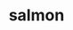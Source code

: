 ---
title: "salmon"
layout: cache
categories: [package, develop]
meta: {"versions": ["1.9.0"], "compilers": ["gcc@=7.3.1"], "oss": ["amzn2"], "platforms": ["linux"], "targets": ["aarch64", "neoverse_n1", "x86_64_v3"], "stacks": ["aws-isc", "aws-isc-aarch64"], "num_specs": 12, "num_specs_by_stack": {"aws-isc-aarch64": 8, "aws-isc": 4}}
spec_details: [{"hash": "k5ghgvnooybljd5en6na6gkuzsv2iwyw", "compiler": "gcc@=7.3.1", "versions": ["1.9.0"], "os": "amzn2", "platform": "linux", "target": "aarch64", "variants": ["build_system=cmake", "build_type=RELEASE", "generator=make", "~ipo"], "stacks": ["aws-isc-aarch64"], "size": "-", "tarball": "https://binaries.spack.io/develop/build_cache/linux-amzn2-aarch64/gcc-7.3.1/salmon-1.9.0/linux-amzn2-aarch64-gcc-7.3.1-salmon-1.9.0-k5ghgvnooybljd5en6na6gkuzsv2iwyw.spack"}, {"hash": "ruclymb5kdlrcy2uaefsdbh2zyluwnyg", "compiler": "gcc@=7.3.1", "versions": ["1.9.0"], "os": "amzn2", "platform": "linux", "target": "aarch64", "variants": ["build_system=cmake", "build_type=RELEASE", "generator=make", "~ipo"], "stacks": ["aws-isc-aarch64"], "size": "-", "tarball": "https://binaries.spack.io/develop/build_cache/linux-amzn2-aarch64/gcc-7.3.1/salmon-1.9.0/linux-amzn2-aarch64-gcc-7.3.1-salmon-1.9.0-ruclymb5kdlrcy2uaefsdbh2zyluwnyg.spack"}, {"hash": "irfbzvbpftfwvkdvqiabozpbygihkwst", "compiler": "gcc@=7.3.1", "versions": ["1.9.0"], "os": "amzn2", "platform": "linux", "target": "aarch64", "variants": ["build_system=cmake", "build_type=RELEASE", "generator=make", "~ipo"], "stacks": ["aws-isc-aarch64"], "size": "-", "tarball": "https://binaries.spack.io/develop/build_cache/linux-amzn2-aarch64/gcc-7.3.1/salmon-1.9.0/linux-amzn2-aarch64-gcc-7.3.1-salmon-1.9.0-irfbzvbpftfwvkdvqiabozpbygihkwst.spack"}, {"hash": "w6wzaz533ku6whko22wmuggxazecilm6", "compiler": "gcc@=7.3.1", "versions": ["1.9.0"], "os": "amzn2", "platform": "linux", "target": "aarch64", "variants": ["build_system=cmake", "build_type=RELEASE", "generator=make", "~ipo"], "stacks": ["aws-isc-aarch64"], "size": "-", "tarball": "https://binaries.spack.io/develop/build_cache/linux-amzn2-aarch64/gcc-7.3.1/salmon-1.9.0/linux-amzn2-aarch64-gcc-7.3.1-salmon-1.9.0-w6wzaz533ku6whko22wmuggxazecilm6.spack"}, {"hash": "syqatzsf4s22iu55rwtszc25isw3xclw", "compiler": "gcc@=7.3.1", "versions": ["1.9.0"], "os": "amzn2", "platform": "linux", "target": "neoverse_n1", "variants": ["build_system=cmake", "build_type=RELEASE", "generator=make", "~ipo"], "stacks": ["aws-isc-aarch64"], "size": "-", "tarball": "https://binaries.spack.io/develop/build_cache/linux-amzn2-neoverse_n1/gcc-7.3.1/salmon-1.9.0/linux-amzn2-neoverse_n1-gcc-7.3.1-salmon-1.9.0-syqatzsf4s22iu55rwtszc25isw3xclw.spack"}, {"hash": "uttmjfrte6ikb7xcne2o6lwrjedcwe4j", "compiler": "gcc@=7.3.1", "versions": ["1.9.0"], "os": "amzn2", "platform": "linux", "target": "neoverse_n1", "variants": ["build_system=cmake", "build_type=RELEASE", "generator=make", "~ipo"], "stacks": ["aws-isc-aarch64"], "size": "-", "tarball": "https://binaries.spack.io/develop/build_cache/linux-amzn2-neoverse_n1/gcc-7.3.1/salmon-1.9.0/linux-amzn2-neoverse_n1-gcc-7.3.1-salmon-1.9.0-uttmjfrte6ikb7xcne2o6lwrjedcwe4j.spack"}, {"hash": "bnyzemp7nuosekvnk5lcifp7kavvmzjo", "compiler": "gcc@=7.3.1", "versions": ["1.9.0"], "os": "amzn2", "platform": "linux", "target": "neoverse_n1", "variants": ["build_system=cmake", "build_type=RELEASE", "generator=make", "~ipo"], "stacks": ["aws-isc-aarch64"], "size": "-", "tarball": "https://binaries.spack.io/develop/build_cache/linux-amzn2-neoverse_n1/gcc-7.3.1/salmon-1.9.0/linux-amzn2-neoverse_n1-gcc-7.3.1-salmon-1.9.0-bnyzemp7nuosekvnk5lcifp7kavvmzjo.spack"}, {"hash": "ulxmpkvp7mxmnjc6ibp2mle6k4jiacgb", "compiler": "gcc@=7.3.1", "versions": ["1.9.0"], "os": "amzn2", "platform": "linux", "target": "neoverse_n1", "variants": ["build_system=cmake", "build_type=RELEASE", "generator=make", "~ipo"], "stacks": ["aws-isc-aarch64"], "size": "-", "tarball": "https://binaries.spack.io/develop/build_cache/linux-amzn2-neoverse_n1/gcc-7.3.1/salmon-1.9.0/linux-amzn2-neoverse_n1-gcc-7.3.1-salmon-1.9.0-ulxmpkvp7mxmnjc6ibp2mle6k4jiacgb.spack"}, {"hash": "gpggmbdayv5bis3sk3nfhrnpa3gglzva", "compiler": "gcc@=7.3.1", "versions": ["1.9.0"], "os": "amzn2", "platform": "linux", "target": "x86_64_v3", "variants": ["build_system=cmake", "build_type=RELEASE", "generator=make", "~ipo"], "stacks": ["aws-isc"], "size": "-", "tarball": "https://binaries.spack.io/develop/build_cache/linux-amzn2-x86_64_v3/gcc-7.3.1/salmon-1.9.0/linux-amzn2-x86_64_v3-gcc-7.3.1-salmon-1.9.0-gpggmbdayv5bis3sk3nfhrnpa3gglzva.spack"}, {"hash": "4ncz764nxizawcvftmxilaanxd4smld3", "compiler": "gcc@=7.3.1", "versions": ["1.9.0"], "os": "amzn2", "platform": "linux", "target": "x86_64_v3", "variants": ["build_system=cmake", "build_type=RELEASE", "generator=make", "~ipo"], "stacks": ["aws-isc"], "size": "-", "tarball": "https://binaries.spack.io/develop/build_cache/linux-amzn2-x86_64_v3/gcc-7.3.1/salmon-1.9.0/linux-amzn2-x86_64_v3-gcc-7.3.1-salmon-1.9.0-4ncz764nxizawcvftmxilaanxd4smld3.spack"}, {"hash": "vtdixffh7o7nmjgqfwxcfmmttj2dch6p", "compiler": "gcc@=7.3.1", "versions": ["1.9.0"], "os": "amzn2", "platform": "linux", "target": "x86_64_v3", "variants": ["build_system=cmake", "build_type=RELEASE", "generator=make", "~ipo"], "stacks": ["aws-isc"], "size": "-", "tarball": "https://binaries.spack.io/develop/build_cache/linux-amzn2-x86_64_v3/gcc-7.3.1/salmon-1.9.0/linux-amzn2-x86_64_v3-gcc-7.3.1-salmon-1.9.0-vtdixffh7o7nmjgqfwxcfmmttj2dch6p.spack"}, {"hash": "goeahb2opb5ku6adbkamuvipmllbrmlb", "compiler": "gcc@=7.3.1", "versions": ["1.9.0"], "os": "amzn2", "platform": "linux", "target": "x86_64_v3", "variants": ["build_system=cmake", "build_type=RELEASE", "generator=make", "~ipo"], "stacks": ["aws-isc"], "size": "-", "tarball": "https://binaries.spack.io/develop/build_cache/linux-amzn2-x86_64_v3/gcc-7.3.1/salmon-1.9.0/linux-amzn2-x86_64_v3-gcc-7.3.1-salmon-1.9.0-goeahb2opb5ku6adbkamuvipmllbrmlb.spack"}]
---